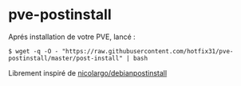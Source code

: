# pve-postinstall
Aprés installation de votre PVE, lancé :
  
    $ wget -q -O - "https://raw.githubusercontent.com/hotfix31/pve-postinstall/master/post-install" | bash
  
Librement inspiré de [nicolargo/debianpostinstall](https://github.com/nicolargo/debianpostinstall)

